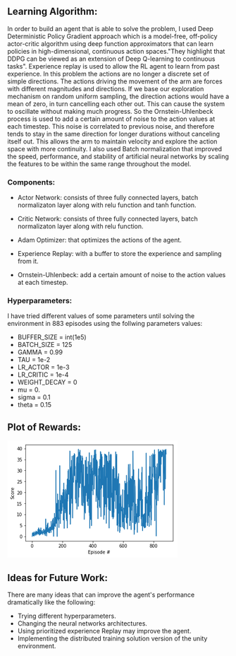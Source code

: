 ## Learning Algorithm:

In order to build an agent that is able to solve the problem, I used Deep Deterministic Policy Gradient approach which is a model-free, off-policy actor-critic algorithm using deep function approximators that can learn policies in high-dimensional, continuous action spaces."They highlight that DDPG can be viewed as an extension of Deep Q-learning to continuous tasks". Experience replay is used to allow the RL agent to learn from past experience. In this problem the actions are no longer a discrete set of simple directions. The actions driving the movement of the arm are forces with different magnitudes and directions. If we base our exploration mechanism on random uniform sampling, the direction actions would have a mean of zero, in turn cancelling each other out. This can cause the system to oscillate without making much progress. So the Ornstein-Uhlenbeck process is used to add a certain amount of noise to the action values at each timestep. This noise is correlated to previous noise, and therefore tends to stay in the same direction for longer durations without canceling itself out. This allows the arm to maintain velocity and explore the action space with more continuity. I also used Batch normalization that improved the speed, performance, and stability of artificial neural networks by scaling the features to be within the same range throughout the model.


### Components:

* Actor Network: consists of three fully connected layers, batch normalizaton layer along with relu function and tanh function.

* Critic Network: consists of three fully connected layers, batch normalizaton layer along with relu function.

* Adam Optimizer: that optimizes the actions of the agent.

* Experience Replay: with a buffer to store the experience and sampling from it.

* Ornstein-Uhlenbeck: add a certain amount of noise to the action values at each timestep.

### Hyperparameters: 

I have tried different values of some parameters until solving the environment in 883 episodes using the follwing parameters values:

* BUFFER_SIZE = int(1e5) 
* BATCH_SIZE = 125      
* GAMMA = 0.99         
* TAU = 1e-2            
* LR_ACTOR = 1e-3      
* LR_CRITIC = 1e-4     
* WEIGHT_DECAY = 0      
* mu = 0.               
* sigma = 0.1          
* theta = 0.15            

## Plot of Rewards:

![plot of rewards](/download.png)

## Ideas for Future Work:

There are many ideas that can improve the agent's performance dramatically like the following:

* Trying different hyperparameters.
* Changing the neural networks architectures.
* Using prioritized experience Replay may improve the agent.
* Implementing the distributed training solution version of the unity environment.
